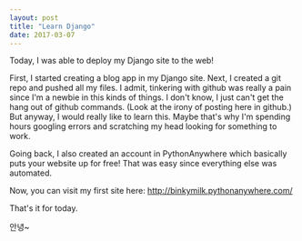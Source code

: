 ```yaml
---
layout: post
title: "Learn Django"
date: 2017-03-07
---
```


Today, I was able to deploy my Django site to the web!

First, I started creating a blog app in my Django site. Next, I created a git repo and pushed all my files. I admit, tinkering with github was really a pain since I'm a newbie in this kinds of things. I don't know, I just can't get the hang out of github commands. (Look at the irony of posting here in github.) But anyway, I would really like to learn this. Maybe that's why I'm spending hours googling errors and scratching my head looking for something to work.

Going back, I also created an account in PythonAnywhere which basically puts your website up for free! That was easy since everything else was automated.

Now, you can visit my first site here: http://binkymilk.pythonanywhere.com/

That's it for today. 

안녕~
